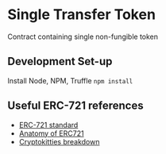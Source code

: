 # Single Transfer Token
Contract containing single non-fungible token

## Development Set-up
Install Node, NPM, Truffle
`npm install`

## Useful ERC-721 references
- [ERC-721 standard](https://github.com/ethereum/eips/issues/721)
- [Anatomy of ERC721](https://medium.com/crypto-currently/the-anatomy-of-erc721-e9db77abfc24)
- [Cryptokitties breakdown](https://medium.com/loom-network/how-to-code-your-own-cryptokitties-style-game-on-ethereum-7c8ac86a4eb3)
